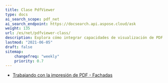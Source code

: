 ```yaml
---
title: Clase PdfViewer
type: docs
ai_search_scope: pdf_net
ai_search_endpoint: https://docsearch.api.aspose.cloud/ask
weight: 135
url: /es/net/pdfviewer-class/
description: Explora cómo integrar capacidades de visualización de PDF en aplicaciones .NET utilizando la clase PDFViewer de Aspose.PDF.
lastmod: "2021-06-05"
draft: false
sitemap:
    changefreq: "weekly"
    priority: 0.7
---
```

- [Trabajando con la impresión de PDF - Fachadas](/pdf/net/working-with-pdf-printing-facades/)